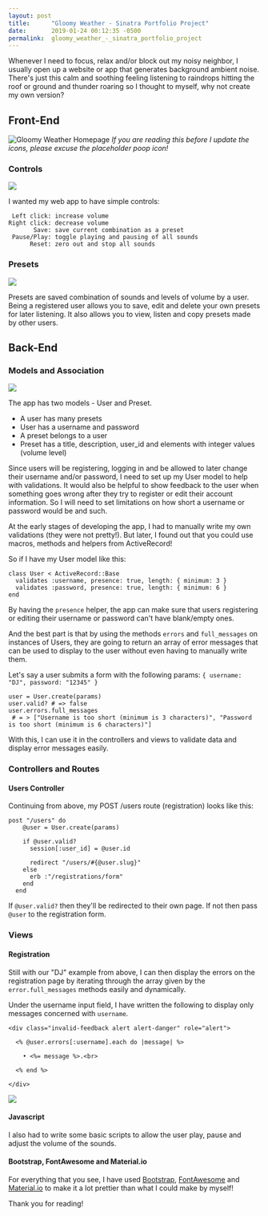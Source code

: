 ```yaml
---
layout: post
title:      "Gloomy Weather - Sinatra Portfolio Project"
date:       2019-01-24 00:12:35 -0500
permalink:  gloomy_weather_-_sinatra_portfolio_project
---
```


Whenever I need to focus, relax and/or block out my noisy neighbor, I usually open up a website or app that generates background ambient noise. There's just this calm and soothing feeling listening to raindrops hitting the roof or ground and thunder roaring so I thought to myself, why not create my own version?

## Front-End


![Gloomy Weather Homepage](https://i.imgur.com/r8FDaND.png)
*If you are reading this before I update the icons, please excuse the placeholder poop icon!*


### Controls
![](https://i.imgur.com/SGmHZH6.png)

I wanted my web app to have simple controls:
```
 Left click: increase volume
Right click: decrease volume
       Save: save current combination as a preset
 Pause/Play: toggle playing and pausing of all sounds
      Reset: zero out and stop all sounds
```

### Presets
![](https://i.imgur.com/cLr836K.png)

Presets are saved combination of sounds and levels of volume by a user. Being a registered user allows you to save, edit and delete your own presets for later listening. It also allows you to view, listen and copy presets made by other users.

## Back-End
### Models and Association

![](https://i.imgur.com/wY0hKjJ.png)

The app has two models - User and Preset.
* A user has many presets
* User has a username and password
* A preset belongs to a user
* Preset has a title, description, user_id and elements with integer values (volume level)

Since users will be registering, logging in and be allowed to later change their username and/or password, I need to set up my User model to help with validations. It would also be helpful to show feedback to the user when something goes wrong after they try to register or edit their account information. So I will need to set limitations on how short a username or password would be and such.

At the early stages of developing the app, I had to manually write my own validations (they were not pretty!). But later, I found out that you could use macros, methods and helpers from ActiveRecord!

So if I have my User model like this:

```
class User < ActiveRecord::Base
  validates :username, presence: true, length: { minimum: 3 }
  validates :password, presence: true, length: { minimum: 6 }
end
```

By having the `presence` helper, the app can make sure that users registering or editing their username or password can't have blank/empty ones.

And the best part is that by using the methods `errors` and `full_messages` on instances of Users, they are going to return an array of error messages that can be used to display to the user without even having to manually write them.

Let's say a user submits a form with the following params: `{ username: "DJ", password: "12345" }`

```
user = User.create(params)
user.valid? # => false
user.errors.full_messages
 # = > ["Username is too short (minimum is 3 characters)", "Password is too short (minimum is 6 characters)"]
 ```
 
With this, I can use it in the controllers and views to validate data and display error messages easily.


### Controllers and Routes

#### Users Controller

Continuing from above, my POST /users route (registration) looks like this:

```
post "/users" do
    @user = User.create(params)

    if @user.valid?
      session[:user_id] = @user.id

      redirect "/users/#{@user.slug}"
    else
      erb :"/registrations/form"
    end
  end
```

If `@user.valid?` then they'll be redirected to their own page. If not then pass `@user` to the registration form.

### Views

#### Registration

Still with our "DJ" example from above, I can then display the errors on the registration page by iterating through the array given by the `error.full_messages` methods easily and dynamically.

Under the username input field, I have written the following to display only messages concerned with `username`.

```
<div class="invalid-feedback alert alert-danger" role="alert">

  <% @user.errors[:username].each do |message| %>
		
    • <%= message %>.<br>
				
  <% end %>

</div>
```

![](https://i.imgur.com/1BRTnEA.png)

#### Javascript

I also had to write some basic scripts to allow the user play, pause and adjust the volume of the sounds.

#### Bootstrap, FontAwesome and Material.io

For everything that you see, I have used [Bootstrap](https://getbootstrap.com/), [FontAwesome](https://fontawesome.com/) and [Material.io](https://material.io/) to make it a lot prettier than what I could make by myself!



Thank you for reading!


